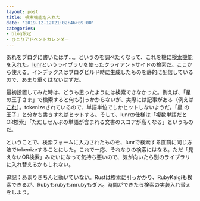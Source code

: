 ```yaml
---
layout: post
title: 検索機能を入れた
date: '2019-12-12T21:02:46+09:00'
categories:
- blog設定
- ひとりアドベントカレンダー
---
```


あれをブログに書いたはず…。というのを調べたくなって、これを機に[検索機能を入れた](https://github.com/skoji/skoji.jp-blog/pull/5)。[lunr](https://lunrjs.com)というライブラリを使ったクライアントサイドの検索だ。[ここ](/blog/search)から使える。インデックスはブログビルド時に生成したものを静的に配信しているので、あまり重くはないはずだ。

最初設置してみた時は、どうも思ったようには検索できなかった。例えば、「星の王子さま」で検索すると何も引っかからないが、実際には記事がある（例えば[これ](https://skoji.jp/blog/2005/12/petit_prince.html)）。tokenizeされているので、単語単位でしかヒットしないようだ。「星 の 王子」と分かち書きすればヒットする。そして、lunrの仕様は「複数単語だとOR検索」「ただしぜんぶの単語が含まれる文書のスコアが高くなる」というものだ。

ということで、検索フォームに入力されたものを、lunrで検索する直前に同じ方法でtokenizeすることにした。これで一応、それなりの検索にはなる。ただ「見えないOR検索」みたいになって気持ち悪いので、気が向いたら別のライブラリに入れ替えるかもしれない。

追記：あまりきちんと動いていない。Rustは検索に引っかかり、RubyKaigiも検索できるが、Rubyもrubyもmrubyもダメ。時間ができたら検索の実装入れ替えをしよう。

